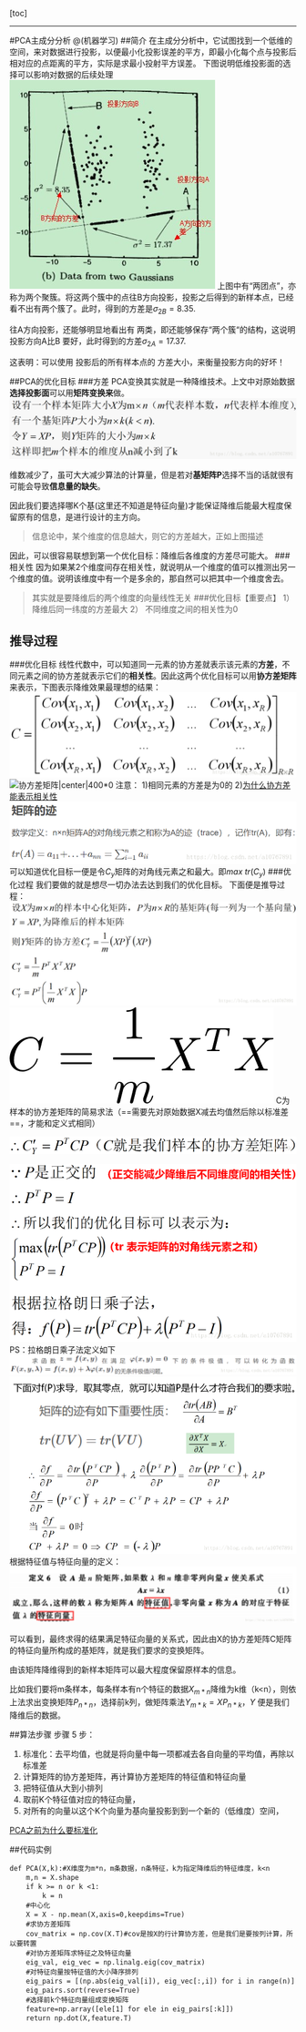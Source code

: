 [toc]

---
#PCA主成分分析
@(机器学习)
##简介
在主成分分析中，它试图找到一个低维的空间，来对数据进行投影，以便最小化投影误差的平方，即最小化每个点与投影后相对应的点距离的平方，实际是求最小投射平方误差。
下图说明低维投影面的选择可以影响对数据的后续处理
![投影面选择对数据分析的影响|center|](./1556766003099.png)
上图中有“两团点”，亦称为两个聚簇。将这两个簇中的点往B方向投影，投影之后得到的新样本点，已经看不出有两个簇了。此时，得到的方差是$σ_{2B}=8.35$.

往A方向投影，还能够明显地看出有 两类，即还能够保存“两个簇“的结构，这说明投影方向A比B 要好，此时得到的方差$σ_{2A}=17.37$.

这表明：可以使用 投影后的所有样本点的 方差大小，来衡量投影方向的好坏！

##PCA的优化目标
###方差
PCA变换其实就是一种降维技术。上文中对原始数据**选择投影面**可以用**矩阵变换来**做。
![Alt text||500*0](./1556766445572.png)

维数减少了，虽可大大减少算法的计算量，但是若对**基矩阵P**选择不当的话就很有可能会导致**信息量的缺失**。

因此我们要选择哪K个基(这里还不知道是特征向量)才能保证降维后能最大程度保留原有的信息，是进行设计的主方向。
> 信息论中，某个维度的信息越大，则它的方差越大，正如上图描述

因此，可以很容易联想到第一个优化目标：降维后各维度的方差尽可能大。
###相关性
因为如果某2个维度间存在相关性，就说明从一个维度的值可以推测出另一个维度的值。说明该维度中有一个是多余的，那自然可以把其中一个维度舍去。
> 其实就是要降维后的两个维度的向量线性无关
###优化目标【重要点】
1） 降维后同一纬度的方差最大
2） 不同维度之间的相关性为0

## 推导过程
###优化目标
线性代数中，可以知道同一元素的协方差就表示该元素的**方差**，不同元素之间的协方差就表示它们的**相关性**。因此这两个优化目标可以用**协方差矩阵**来表示，下图表示降维效果最理想的结果：
![协方差矩阵|center|400*0](./1556767261690.png)
![协方差矩阵|center|400*0](https://img-blog.csdn.net/20180512094933691?watermark/2/text/aHR0cHM6Ly9ibG9nLmNzZG4ubmV0L2ExMDc2Nzg5MQ==/font/5a6L5L2T/fontsize/400/fill/I0JBQkFCMA==/dissolve/70)
注意：
1)相同元素的方差是为0的
2)[为什么协方差能表示相关性](https://blog.csdn.net/huntinggo/article/details/47430777)
![Alt text](./1556767442722.png)
可以知道优化目标一便是令$C_y$矩阵的对角线元素之和最大。即$max\  tr(C_y)$
###优化过程
我们要做的就是想尽一切办法去达到我们的优化目标。
下面便是推导过程：
![Alt text||500*0](./1556767661202.png)
![Alt text||100*0](./1556786054829.png)
C为样本的协方差矩阵的简易求法（==需要先对原始数据X减去均值然后除以标准差==，才能和定义式相同）

![Alt text||350*0](./1556767673987.png)

![Alt text||350*0](./1556767682163.png)
PS：拉格朗日乘子法定义如下
![Alt text](./1556767752565.png)
![Alt text||400*0](./1556767767980.png)
根据特征值与特征向量的定义：
![Alt text||550*0](./1556767796339.png)

可以看到，最终求得的结果满足特征向量的关系式，因此由X的协方差矩阵C矩阵的特征向量所构成的基矩阵，就是我们要求的变换矩阵。

由该矩阵降维得到的新样本矩阵可以最大程度保留原样本的信息。

比如我们要将m条样本，每条样本有n个特征的数据$X_{m*n}$降维为k维（k<n），则依上法求出变换矩阵$P_{n*n}$，选择前k列，做矩阵乘法$Y_{m*k}=XP_{n*k}$，$Y$ 便是我们降维后的数据。

##算法步骤
步骤 5 步：

1. 标准化：去平均值，也就是将向量中每一项都减去各自向量的平均值，再除以标准差
2. 计算矩阵的协方差矩阵，再计算协方差矩阵的特征值和特征向量
3. 把特征值从大到小排列
4. 取前K个特征值对应的特征向量，
5. 对所有的向量以这个K个向量为基向量投影到到一个新的（低维度）空间，

[PCA之前为什么要标准化](https://www.jianshu.com/p/ae9db78ebb0f)

##代码实例
```
def PCA(X,k):#X维度为m*n，m条数据，n条特征，k为指定降维后的特征维度，k<n
    m,n = X.shape
    if k >= n or k <1:
        k = n
    #中心化
    X = X - np.mean(X,axis=0,keepdims=True) 
    #求协方差矩阵
    cov_matrix = np.cov(X.T)#cov是按X的行计算协方差，但是我们是要按列计算，所以要转置
    #对协方差矩阵求特征之及特征向量
    eig_val, eig_vec = np.linalg.eig(cov_matrix)
    #对特征向量按特征值的大小降序排列
    eig_pairs = [(np.abs(eig_val[i]), eig_vec[:,i]) for i in range(n)]
    eig_pairs.sort(reverse=True)
    #选择前k个特征向量组成变换矩阵
    feature=np.array([ele[1] for ele in eig_pairs[:k]]) 
    return np.dot(X,feature.T)
```
